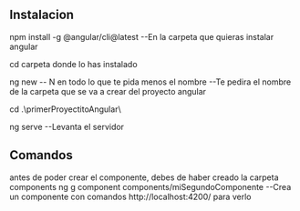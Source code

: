 
## Instalacion
npm install -g @angular/cli@latest          --En la carpeta que quieras instalar angular 

cd carpeta donde lo has instalado           

ng new                                     -- N en todo lo que te pida menos el nombre
                                           --Te pedira el nombre de la carpeta que se va a crear del proyecto angular

cd .\primerProyectitoAngular\

ng serve                                    --Levanta el servidor





## Comandos
antes de poder crear el componente, debes de haber creado la carpeta components
ng g component components/miSegundoComponente             --Crea un componente con comandos
http://localhost:4200/ para verlo
